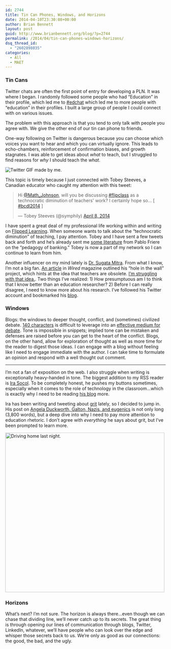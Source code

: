 ```yaml
---
id: 2744
title: Tin Can Phones, Windows, and Horizons
date: 2014-04-10T23:30:08+00:00
author: Brian Bennett
layout: post
guid: http://www.brianbennett.org/blog/?p=2744
permalink: /2014/04/tin-can-phones-windows-horizons/
dsq_thread_id:
  - "2602898035"
categories:
  - All
  - MAET
---
```

### Tin Cans

Twitter chats are often the first point of entry for developing a PLN. It was where I began. I randomly followed some people who had &#8220;Education&#8221; in their profile, which led me to [#edchat](https://twitter.com/search?q=%23edchat) which led me to more people with &#8220;education&#8221; in their profiles. I built a large group of people I could connect with on various issues. 

The problem with this approach is that you tend to only talk with people you agree with. We give the other end of our tin can phone to friends.

One-way following on Twitter is dangerous because you can choose which voices you want to hear and which you can virtually ignore. This leads to echo-chambers, reinforcement of confirmation biases, and growth stagnates. I was able to get ideas about _what_ to teach, but I struggled to find reasons for _why_ I should teach the _what_.

![](http://ohheybrian.com/images/twitter.gif "Twitter GIF made by me.")

This topic is timely because I just connected with Tobey Steeves, a Canadian educator who caught my attention with this tweet:

<blockquote class="twitter-tweet" data-conversation="none" data-cards="hidden" data-partner="tweetdeck">
  <p>
    Hi <a href="https://twitter.com/Math_Johnson">@Math_Johnson</a>, will you be discussing <a href="https://twitter.com/search?q=%23flipclass&src=hash">#flipclass</a> as a technocratic diminution of teachers' work? I certainly hope so&#8230; [ <a href="https://twitter.com/search?q=%23bcdl2014&src=hash">#bcdl2014</a> ]
  </p>
  
  <p>
    &mdash; Tobey Steeves (@symphily) <a href="https://twitter.com/symphily/statuses/453658382763704320" class="broken_link" rel="nofollow">April 8, 2014</a>
  </p>
</blockquote>



I have spent a great deal of my professional life working within and writing on [Flipped Learning](http://blog.ohheybrian.com/category/flipclass/). When someone wants to talk about the &#8220;technocratic diminution&#8221; of teaching, I pay attention. Tobey and I have sent a few tweets back and forth and he&#8217;s already sent me [some literature](http://www2.webster.edu/~corbetre/philosophy/education/freire/freire-2.html) from Pablo Friere on the &#8220;pedagogy of banking.&#8221; Tobey is now a part of my network so I can continue to learn from him.

Another influencer on my mind lately is [Dr. Sugata Mitra](http://www.twitter.com/sugatam). From what I know, I&#8217;m not a big fan. [An article](http://www.wired.com/2013/10/free-thinkers/all/) in _Wired_ magazine outlined his &#8220;hole in the wall&#8221; project, which hints at the idea that teachers are obsolete. [I&#8217;m struggling with that idea.](http://blog.ohheybrian.com/radical-new-teaching-model-missing-point/). Two things I&#8217;ve realized: 1) How presumptuous am I to think that I know better than an education researcher? 2) Before I can really disagree, I need to know more about his research. I&#8217;ve followed his Twitter account and bookmarked his [blog](http://www.sugatam.blogspot.com/). 

### Windows

Blogs: the windows to deeper thought, conflict, and (sometimes) civilized debate. [140 characters](http://blog.ohheybrian.com/arguments-in-140/) is difficult to leverage into an  [effective medium for debate](http://blog.ohheybrian.com/argument-140-part-2/). Tone is impossible in snippets; implied tone can be mistaken and defenses are raised before you can get to the heart of the conflict. Blogs, on the other hand, allow for exploration of thought as well as more time for the reader to digest those ideas. I can engage with a blog without feeling like I need to engage immediate with the author. I can take time to formulate an opinion and respond with a well thought out comment. 

* * *

I&#8217;m not a fan of exposition on the web. I also struggle when writing is exceptionally heavy-handed in tone. The biggest addition to my RSS reader is [Ira Socol](http://www.twitter.com/irasocol). To be completely honest, he pushes my buttons sometimes, especially when it comes to the role of technology in the classroom&#8230;which is exactly why I need to be reading [his blog](http://speedchange.blogspot.com) more. 

Ira has been writing and tweeting about [grit](https://twitter.com/search?q=%40irasocol%20and%20%22grit%22&src=typd) lately, so I decided to jump in. His post on [Angela Duckworth, Galton, Nazis, and eugenics](http://speedchange.blogspot.com/2014/03/angela-duckworths-eugenics-university.html) is not only long (3,800 words), but a deep dive into why I need to pay more attention to education rhetoric. I don&#8217;t agree with _everything_ he says about grit, but I&#8217;ve been prompted to learn more.

[<img src="https://farm9.staticflickr.com/8140/8793461111_8dd6c4e6bb.jpg" width="500" height="500" alt="Driving home last night." />](https://www.flickr.com/photos/bennettscience/8793461111 "Driving home last night. by Brian, on Flickr")

### Horizons

What&#8217;s next? I&#8217;m not sure. The horizon is always there&#8230;even though we can chase that dividing line, we&#8217;ll never catch up to its secrets. The great thing is through opening our lines of communication through blogs, Twitter, LinkedIn, whatever, we&#8217;ll have people who can look over the edge and whisper those secrets back to us. We&#8217;re only as good as our connections: the good, the bad, and the ugly.